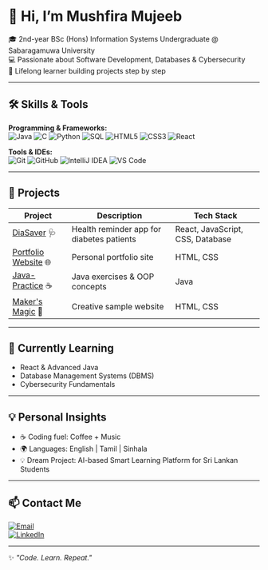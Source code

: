 # 👋 Hi, I’m Mushfira Mujeeb

🎓 2nd-year BSc (Hons) Information Systems Undergraduate @ Sabaragamuwa University  
💻 Passionate about Software Development, Databases & Cybersecurity  
🚀 Lifelong learner building projects step by step  

---

## 🛠 Skills & Tools

**Programming & Frameworks:**  
![Java](https://img.shields.io/badge/Java-ED8B00?style=for-the-badge&logo=openjdk&logoColor=white) 
![C](https://img.shields.io/badge/C-00599C?style=for-the-badge&logo=c&logoColor=white) 
![Python](https://img.shields.io/badge/Python-14354C?style=for-the-badge&logo=python&logoColor=white) 
![SQL](https://img.shields.io/badge/SQL-336791?style=for-the-badge&logo=postgresql&logoColor=white) 
![HTML5](https://img.shields.io/badge/HTML5-E34F26?style=for-the-badge&logo=html5&logoColor=white) 
![CSS3](https://img.shields.io/badge/CSS3-1572B6?style=for-the-badge&logo=css3&logoColor=white) 
![React](https://img.shields.io/badge/React-20232A?style=for-the-badge&logo=react&logoColor=61DAFB)  

**Tools & IDEs:**  
![Git](https://img.shields.io/badge/Git-F05033?style=for-the-badge&logo=git&logoColor=white) 
![GitHub](https://img.shields.io/badge/GitHub-181717?style=for-the-badge&logo=github&logoColor=white) 
![IntelliJ IDEA](https://img.shields.io/badge/IntelliJIDEA-000000?style=for-the-badge&logo=intellijidea&logoColor=white) 
![VS Code](https://img.shields.io/badge/VSCode-0078D4?style=for-the-badge&logo=visualstudiocode&logoColor=white)  

---

## 📌 Projects

| Project | Description | Tech Stack |
|---------|-------------|------------|
| [DiaSaver](https://github.com/MushfiraMujeeb/DiaSaver) 🩺 | Health reminder app for diabetes patients | React, JavaScript, CSS, Database |
| [Portfolio Website](https://github.com/MushfiraMujeeb/MushfiraMujeeb.github.io) 🌐 | Personal portfolio site | HTML, CSS |
| [Java-Practice](https://github.com/MushfiraMujeeb/java-practice) ☕ | Java exercises & OOP concepts | Java |
| [Maker's Magic](https://github.com/MushfiraMujeeb/Maker-s-Magic) 🎨 | Creative sample website | HTML, CSS |

---

## 🌱 Currently Learning
- React & Advanced Java  
- Database Management Systems (DBMS)  
- Cybersecurity Fundamentals  

---

## 💡 Personal Insights
- ☕ Coding fuel: Coffee + Music  
- 🌍 Languages: English | Tamil | Sinhala  
- 💡 Dream Project: AI-based Smart Learning Platform for Sri Lankan Students  

---

## 📫 Contact Me

[![Email](https://img.shields.io/badge/Email-D14836?style=for-the-badge&logo=gmail&logoColor=white)](mailto:mushfiramujeeb22@gmail.com)  
[![LinkedIn](https://img.shields.io/badge/LinkedIn-Connect-blue?style=for-the-badge&logo=linkedin)](https://www.linkedin.com/in/mushfira-mujeeb-430453307)  

---

✨ *"Code. Learn. Repeat."*


<!--
**MushfiraMujeeb/MushfiraMujeeb** is a ✨ _special_ ✨ repository because its `README.md` (this file) appears on your GitHub profile.

Here are some ideas to get you started:

- 🔭 I’m currently working on ...
- 🌱 I’m currently learning ...
- 👯 I’m looking to collaborate on ...
- 🤔 I’m looking for help with ...
- 💬 Ask me about ...
- 📫 How to reach me: ...
- 😄 Pronouns: ...
- ⚡ Fun fact: ...
-->
